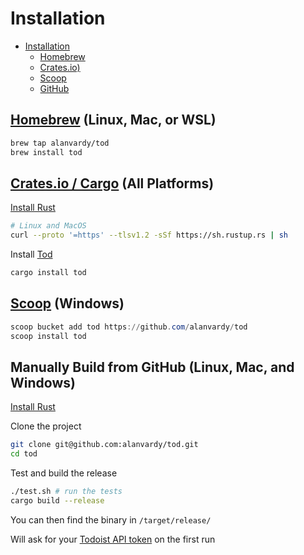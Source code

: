 # Installation

<!--toc:start-->
- [Installation](#installation)
  - [Homebrew](#homebrew-linux-mac-or-wsl)
  - [Crates.io)](#cratesio--cargo-all-platforms)
  - [Scoop](#scoop-windows)
  - [GitHub](#manually-build-from-github-linux-mac-and-windows)
<!--toc:end-->

## [Homebrew](https://brew.sh) (Linux, Mac, or WSL)

```bash
brew tap alanvardy/tod
brew install tod
```

## [Crates.io / Cargo](https://crates.io/crates/tod) (All Platforms)

[Install Rust](https://www.rust-lang.org/tools/install)

```bash
# Linux and MacOS
curl --proto '=https' --tlsv1.2 -sSf https://sh.rustup.rs | sh
```

Install [Tod](https://crates.io/crates/tod)

```bash
cargo install tod
```

## [Scoop](https://scoop.sh/) (Windows)

```powershell
scoop bucket add tod https://github.com/alanvardy/tod
scoop install tod
```

## Manually Build from GitHub (Linux, Mac, and Windows)

[Install Rust](https://www.rust-lang.org/tools/install)

Clone the project

```bash
git clone git@github.com:alanvardy/tod.git
cd tod
```

Test and build the release

```bash
./test.sh # run the tests
cargo build --release
```

You can then find the binary in `/target/release/`

Will ask for your [Todoist API token](https://todoist.com/prefs/integrations) on the first run
